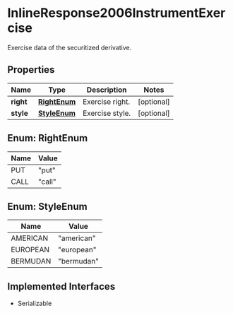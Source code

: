 

# InlineResponse2006InstrumentExercise

Exercise data of the securitized derivative.

## Properties

Name | Type | Description | Notes
------------ | ------------- | ------------- | -------------
**right** | [**RightEnum**](#RightEnum) | Exercise right. |  [optional]
**style** | [**StyleEnum**](#StyleEnum) | Exercise style. |  [optional]



## Enum: RightEnum

Name | Value
---- | -----
PUT | &quot;put&quot;
CALL | &quot;call&quot;



## Enum: StyleEnum

Name | Value
---- | -----
AMERICAN | &quot;american&quot;
EUROPEAN | &quot;european&quot;
BERMUDAN | &quot;bermudan&quot;


## Implemented Interfaces

* Serializable


